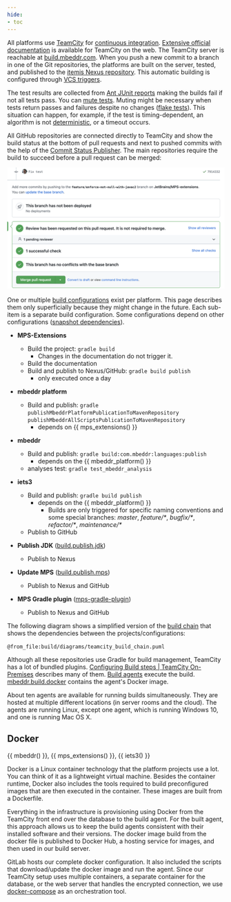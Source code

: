 ```yaml
---
hide:
- toc
---
```


All platforms use [TeamCity](https://www.devopsschool.com/blog/what-is-teamcity-and-how-it-works-an-overview-and-its-use-cases/) for [continuous integration](https://en.wikipedia.org/wiki/Continuous_integration). [Extensive official documentation](https://www.jetbrains.com/help/teamcity/getting-started-with-teamcity.html) is available for TeamCity on the web. The TeamCity server is reachable at [build.mbeddr.com](https://build.mbeddr.com). When you push a new commit to a branch in one of the Git repositories, the platforms are built on the server, tested, and published to the [itemis Nexus repository](https://artifacts.itemis.cloud/#browse/browse:maven-mps).
This automatic building is configured through [VCS triggers](https://www.jetbrains.com/help/teamcity/configuring-vcs-triggers.html).

The test results are collected from [Ant JUnit reports](https://ant.apache.org/manual/Tasks/junitreport.html) making the builds fail if not all tests pass. You can [mute tests](https://www.jetbrains.com/help/teamcity/investigating-and-muting-build-failures.html). Muting might be necessary when tests return passes and failures despite no changes ([flake tests](https://www.jetbrains.com/teamcity/ci-cd-guide/concepts/flaky-tests/)). This situation can happen, for example, if the test is timing-dependent, an algorithm is not [deterministic](https://en.wikipedia.org/wiki/Deterministic_system), or a timeout occurs.

All GitHub repositories are connected directly to TeamCity and show the build status at the bottom of pull requests and next to pushed commits with the help of the [Commit Status Publisher](https://www.jetbrains.com/help/teamcity/commit-status-publisher.html). The main repositories require the build to succeed before a pull request can be merged:

![GitHub build status](images/github_build_status.png)


One or multiple [build configurations](https://www.jetbrains.com/help/teamcity/creating-and-editing-build-configurations.html) exist per platform. This page describes them only superficially because they might change in the future. Each sub-item is a separate build configuration. Some configurations depend on other configurations ([snapshot dependencies](https://www.jetbrains.com/help/teamcity/snapshot-dependencies.html)).

- **MPS-Extensions**
    - Build the project: `gradle build`
        - Changes in the documentation do not trigger it.
    - Build the documentation
    - Build and publish to Nexus/GitHub: `gradle build publish`
        - only executed once a day

- **mbeddr platform**
    - Build and publish: `gradle publishMbeddrPlatformPublicationToMavenRepository publishMbeddrAllScriptsPublicationToMavenRepository`
        - depends on {{ mps_extensions() }}
- **mbeddr**
    - Build and publish: `gradle build:com.mbeddr:languages:publish`
        - depends on the {{ mbeddr_platform() }}
    - analyses test: `gradle test_mbeddr_analysis`
- **iets3**
    - Build and publish: `gradle build publish`
        - depends on the {{ mbeddr_platform() }}
          - Builds are only triggered for specific naming conventions and some special branches: *master*, *feature/\**, *bugfix/\**, *refactor/\**, *maintenance/\**
    - Publish to GitHub
- **Publish JDK** ([build.publish.jdk](https://github.com/mbeddr/build.publish.jdk))
    - Publish to Nexus
- **Update MPS** ([build.publish.mps](https://github.com/mbeddr/build.publish.mps))
    - Publish to Nexus and GitHub
- **MPS Gradle plugin** ([mps-gradle-plugin](https://github.com/mbeddr/mps-gradle-plugin))
    - Publish to Nexus and GitHub

The following diagram shows a simplified version of the [build chain](https://www.jetbrains.com/help/teamcity/build-chain.html) that shows the dependencies between the projects/configurations:

```kroki-plantuml
@from_file:build/diagrams/teamcity_build_chain.puml
```

Although all these repositories use Gradle for build management, TeamCity has a lot of bundled plugins. [Configuring Build steps | TeamCity On-Premises](https://www.jetbrains.com/help/teamcity/configuring-build-steps.html) describes many of them. [Build agents](https://www.jetbrains.com/help/teamcity/build-agent.html) execute the build. [mbeddr.build.docker](https://github.com/mbeddr/mbeddr.build.docker/blob/master/Dockerfile) contains
the agent's Docker image.

About ten agents are available for running builds simultaneously. They are hosted at multiple different locations (in server rooms and the cloud). The agents are running Linux, except one agent, which is running Windows 10, and one is running Mac OS X.

## Docker

{{ mbeddr() }}, {{ mps_extensions() }}, {{ iets3() }}

Docker is a Linux container technology that the platform projects use a lot. You can think of it as a lightweight virtual machine. Besides the container runtime, Docker also includes the tools required to build preconfigured images that are then executed in the container.
These images are built from a Dockerfile.

Everything in the infrastructure is provisioning using Docker from the TeamCity front end over the database to the build agent. For the built agent, this approach allows us to keep the build agents consistent with their installed software and their versions. The docker image build from the docker file is published to Docker Hub, a hosting service for images, and then used in our build server.

 GitLab hosts our complete docker configuration. It also included the scripts that download/update the docker image and run the agent. Since our TeamCity setup uses multiple containers, a separate container for the database, or the web server that handles the encrypted connection, we use [docker-compose](https://docs.docker.com/compose/) as an orchestration tool. 